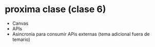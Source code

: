 # proxima clase (clase 6)
- Canvas
- APIs
- Asincronia para consumir APis externas (tema adicional fuera de temario)

